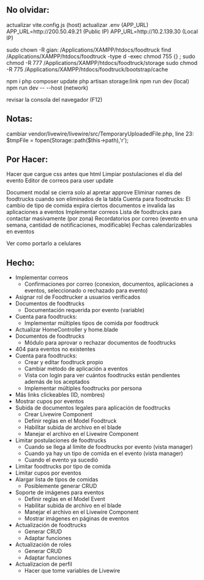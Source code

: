 <h2>No olvidar:</h2><p>
actualizar vite.config.js (host)
actualizar .env (APP_URL)
    APP_URL=http://200.50.49.21 (Public IP)
    APP_URL=http://10.2.139.30 (Local IP)

sudo chown -R gian: /Applications/XAMPP/htdocs/foodtruck
find /Applications/XAMPP/htdocs/foodtruck -type d -exec chmod 755 {} \;
sudo chmod -R 777 /Applications/XAMPP/htdocs/foodtruck/storage
sudo chmod -R 775 /Applications/XAMPP/htdocs/foodtruck/bootstrap/cache

npm i
php composer update
php artisan storage:link
npm run dev (local)
npm run dev -- --host (network)

revisar la consola del navegador (F12)
</p>
<h2>Notas:</h2><p>
cambiar vendor/livewire/livewire/src/TemporaryUploadedFile.php, line 23:
$tmpFile = fopen(Storage::path($this->path),'r');
</p>
<h2>Por Hacer:</h2><p>
Hacer que cargue css antes que html
Limpiar postulaciones el día del evento
Editor de correos para user update

Document modal se cierra solo al apretar approve
Eliminar names de foodtrucks cuando son eliminados de la tabla
Cuenta para foodtrucks:
	El cambio de tipo de comida expira ciertos documentos e invalida las aplicaciones a eventos
Implementar correos
	Lista de foodtrucks para contactar masivamente (por zona)
	Recordatorios por correo (evento en una semana, cantidad de notificaciones, modificable)
Fechas calendarizables en eventos

Ver como portarlo a celulares
</p>
<h2>Hecho:</h2>
<ul>
    <li>Implementar correos
        <ul>
            <li>Confirmaciones por correo (conexion, documentos, aplicaciones a eventos, seleccionado o rechazado para evento)</li>
        </ul>
    </li>
    <li>Asignar rol de Foodtrucker a usuarios verificados</li>
    <li>Documentos de foodtrucks
        <ul>
            <li>Documentación requerida por evento (variable)</li>
        </ul>
    </li>
    <li>Cuenta para foodtrucks:
        <ul>
            <li>Implementar múltiples tipos de comida por foodtruck</li>
        </ul>
    </li>
    <li>Actualizar HomeController y home.blade</li>
    <li>Documentos de foodtrucks
        <ul>
            <li>Módulo para aprovar o rechazar documentos de foodtrucks</li>
        </ul>
    </li>
    <li>404 para eventos no existentes</li>
    <li>Cuenta para foodtrucks:
        <ul>
            <li>Crear y editar foodtruck propio</li>
            <li>Cambiar método de aplicación a eventos</li>
            <li>Vista con login para ver cuántos foodtrucks están pendientes además de los aceptados</li>
            <li>Implementar múltiples foodtrucks por persona</li>
        </ul>
    </li>
    <li>Más links clickeables (ID, nombres)</li>
    <li>Mostrar cupos por eventos</li>
    <li>Subida de documentos legales para aplicación de foodtrucks
        <ul>
            <li>Crear Livewire Component</li>
            <li>Definir reglas en el Model Foodtruck</li>
            <li>Habilitar subida de archivo en el blade</li>
            <li>Manejar el archivo en el Livewire Component</li>
        </ul>
    </li>
    <li>Limitar postulaciones de foodtrucks
        <ul>
            <li>Cuando se llega al límite de foodtrucks por evento (vista manager)</li>
            <li>Cuando ya hay un tipo de comida en el evento (vista manager)</li>
            <li>Cuando el evento ya sucedió</li>
        </ul>
    </li>
    <li>Limitar foodtrucks por tipo de comida</li>
    <li>Limitar cupos por eventos</li>
    <li>Alargar lista de tipos de comidas
        <ul>
            <li>Posiblemente generar CRUD</li>
        </ul>
    </li>
    <li>Soporte de imágenes para eventos
        <ul>
            <li>Definir reglas en el Model Event</li>
            <li>Habilitar subida de archivo en el blade</li>
            <li>Manejar el archivo en el Livewire Component</li>
            <li>Mostrar imágenes en páginas de eventos</li>
        </ul>
    </li>
    <li>Actualización de foodtrucks
        <ul>
            <li>Generar CRUD</li>
            <li>Adaptar funciones</li>
        </ul>
    </li>
    <li>Actualización de roles
        <ul>
            <li>Generar CRUD</li>
            <li>Adaptar funciones</li>
        </ul>
    </li>
    <li>Actualizacion de perfil
        <ul>
            <li>Hacer que tome variables de Livewire</li>
        </ul>
    </li>
</ul>